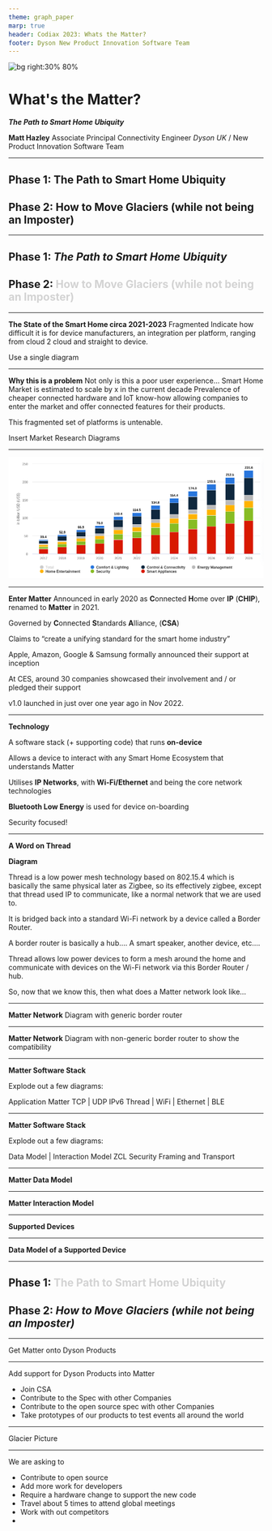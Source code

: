 ```yaml
---
theme: graph_paper
marp: true
header: Codiax 2023: Whats the Matter?
footer: Dyson New Product Innovation Software Team
---
```


![bg right:30% 80%](https://1000logos.net/wp-content/uploads/2021/05/Dyson-logo.png)

# **What's the Matter?**
***The Path to Smart Home Ubiquity***


**Matt Hazley**
Associate Principal Connectivity Engineer
*Dyson UK* / New Product Innovation Software Team


<!-- 
Hi everyone, my name is Matt Hazley, I am an Associate Principal Connectivity Engineer in Dyson's New Product Innovation Software Teams. My talk today for Codiax 2023 is titled "Whats the Matter" and my aim is to talk to you about the state of the Smart Home market today and to discuss to path towards ubiquity in this space for both Product Manufacturers and Smart Home Platforms.
-->

---

## **Phase 1:** The Path to Smart Home Ubiquity

## **Phase 2:** How to Move Glaciers (while not being an Imposter)

---

## **Phase 1:** *The Path to Smart Home Ubiquity*

## **Phase 2:** <span style="color:lightgrey;">How to Move Glaciers (while not being an Imposter)<span>

---

**The State of the Smart Home circa 2021-2023**
Fragmented
Indicate how difficult it is for device manufacturers, an integration per platform, ranging from cloud 2 cloud and straight to device.

Use a single diagram

<!-- 
Each existing Smart Home platform currently has its own protocols and configuration​
​Requires development to ‘on-board’ & support a new platform.​
S-->

---

**Why this is a problem**
Not only is this a poor user experience...
Smart Home Market is estimated to scale by x in the current decade
Prevalence of cheaper connected hardware and IoT know-how allowing companies to enter the market and offer connected features for their products.

This fragmented set of platforms is untenable.

Insert Market Research Diagrams

---

![bg center: 90%](market.png)

<!-- 
Statista 2023 Market Research Report on Smart Home
Household penetration is around 14% in 2022, predicted to be 33% by 2028
-->

---

**Enter Matter**
Announced in early 2020 as **C**onnected **H**ome over **IP** (**CHIP**), renamed to **Matter** in 2021. ​

Governed by **C**onnected **S**tandards **A**lliance, (**CSA**) ​

Claims to “create a unifying standard for the smart home industry”​

Apple, Amazon, Google & Samsung formally announced their support at inception

At CES, around 30 companies showcased their involvement and / or pledged their support​

v1.0 launched in just over one year ago in Nov 2022.​

---

**Technology**

A software stack (+ supporting code) that runs **on-device**​

Allows a device to interact with any Smart Home Ecosystem that understands Matter​

Utilises **IP Networks**, with **Wi-Fi/Ethernet** and  being the core network technologies​

**Bluetooth Low Energy** is used for device on-boarding​

Security focused!

---

**A Word on Thread**

**Diagram**

Thread is a low power mesh technology based on 802.15.4 which is basically the same physical later as Zigbee, so its effectively zigbee, except that thread used IP to communicate, like a normal network that we are used to. ​

It is bridged back into a standard Wi-Fi network by a device called a Border Router. ​

A border router is basically a hub…. A smart speaker, another device, etc….​

Thread allows low power devices to form a mesh around the home and communicate with devices on the Wi-Fi network via this Border Router / hub. ​

So, now that we know this, then what does a Matter network look like...

---

**Matter Network**
Diagram with generic border router​

---

**Matter Network**
Diagram with non-generic border router​ to show the compatibility

---

**Matter Software Stack**

Explode out a few diagrams:

Application
Matter
TCP | UDP
IPv6
Thread | WiFi | Ethernet | BLE

---

**Matter Software Stack**

Explode out a few diagrams:

Data Model | Interaction Model
ZCL
Security
Framing and Transport

---

**Matter Data Model**

---

**Matter Interaction Model**

---

**Supported Devices**

---

**Data Model of a Supported Device**

---

## **Phase 1:** <span style="color:lightgrey;">The Path to Smart Home Ubiquity<span>

## **Phase 2:** *How to Move Glaciers (while not being an Imposter)*

---

Get Matter onto Dyson Products

---

Add support for Dyson Products into Matter

* Join CSA
* Contribute to the Spec with other Companies
* Contribute to the open source spec with other Companies
* Take prototypes of our products to test events all around the world

---

Glacier Picture

---

We are asking to

* Contribute to open source
* Add more work for developers
* Require a hardware change to support the new code
* Travel about 5 times to attend global meetings
* Work with out competitors
* 


